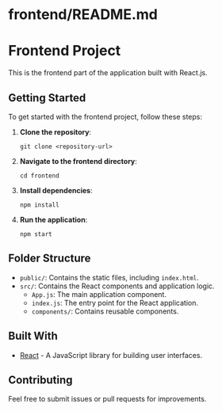 # frontend/README.md

# Frontend Project

This is the frontend part of the application built with React.js.

## Getting Started

To get started with the frontend project, follow these steps:

1. **Clone the repository**:
   ```
   git clone <repository-url>
   ```

2. **Navigate to the frontend directory**:
   ```
   cd frontend
   ```

3. **Install dependencies**:
   ```
   npm install
   ```

4. **Run the application**:
   ```
   npm start
   ```

## Folder Structure

- `public/`: Contains the static files, including `index.html`.
- `src/`: Contains the React components and application logic.
  - `App.js`: The main application component.
  - `index.js`: The entry point for the React application.
  - `components/`: Contains reusable components.

## Built With

- [React](https://reactjs.org/) - A JavaScript library for building user interfaces.

## Contributing

Feel free to submit issues or pull requests for improvements.